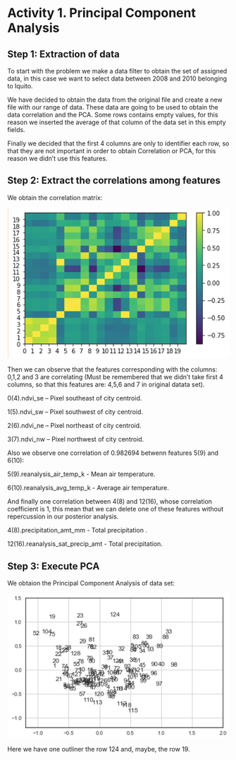 # Activity 1. Principal Component  Analysis

## Step 1: Extraction of data 

  To start with the problem we make a data filter to obtain the set of assigned data, in this case we want to select data between 2008 and 2010 belonging to Iquito.
  
  We have decided to obtain the data from the original file and create a new file with our range of data. These data are going to be used to obtain the data correlation and the PCA. 
  Some rows contains empty values, for this reason we inserted the average of that column of the data set in this empty fields.
  
  Finally we decided that the first 4 columns are only to identifier each row, so that they are not important in order to obtain Correlation or PCA, for this reason we didn’t use this features.


## Step 2: Extract the correlations among features

  We obtain the correlation matrix:
  
   ![(Fig 1)](https://github.com/AdrianMoPe/Tecnicas-de-Aprendizaje-Automatico/blob/master/Activity_1/Fig1.png)
  
  
  Then we can observe that the features corresponding with the columns: 0,1,2 and 3 are correlating (Must be remembered that we didn’t take first 4 columns, so that this features are: 4,5,6 and 7 in original datata set). 
  
  0(4).ndvi_se –  Pixel southeast of city centroid.
  
  1(5).ndvi_sw – Pixel southwest of city centroid.
  
  2(6).ndvi_ne –  Pixel northeast of city centroid.
  
  3(7).ndvi_nw – Pixel northwest of city centroid.
  
 Also we observe one correlation of 0.982694 betwenn features 5(9) and 6(10):
 
  5(9).reanalysis_air_temp_k -  Mean air temperature.
  
  6(10).reanalysis_avg_temp_k - Average air temperature.
  
 And finally one correlation between 4(8) and 12(16), whose correlation coefficient is 1, this mean that we can delete one of these features without repercussion in our posterior analysis. 
 
  4(8).precipitation_amt_mm - Total precipitation .
  
  12(16).reanalysis_sat_precip_amt - Total precipitation.
  

## Step 3: Execute PCA

  We obtaion the Principal Component Analysis of data set:
  
  ![(Fig 2)](https://github.com/AdrianMoPe/Tecnicas-de-Aprendizaje-Automatico/blob/master/Activity_1/Fig2.png)
  
  Here we have one outliner the row 124 and, maybe, the row 19.
 
